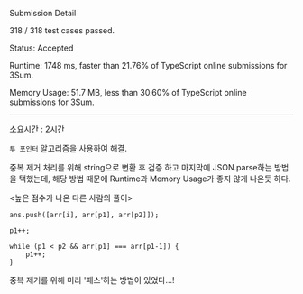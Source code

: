 Submission Detail

318 / 318 test cases passed.

Status: Accepted

Runtime: 1748 ms, faster than 21.76% of TypeScript online submissions for 3Sum.

Memory Usage: 51.7 MB, less than 30.60% of TypeScript online submissions for 3Sum.

---

소요시간 : 2시간

`투 포인터` 알고리즘을 사용하여 해결.

중복 제거 처리를 위해 string으로 변환 후 검증 하고 마지막에 JSON.parse하는 방법을 택했는데, 해당 방법 때문에 Runtime과 Memory Usage가 좋지 않게 나온듯 하다.
<br />

<높은 점수가 나온 다른 사람의 풀이>

```
ans.push([arr[i], arr[p1], arr[p2]]);

p1++;

while (p1 < p2 && arr[p1] === arr[p1-1]) {
    p1++;
}
```

중복 제거를 위해 미리 '패스'하는 방법이 있었다...!
